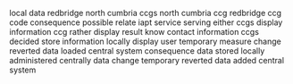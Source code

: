 local data redbridge north cumbria ccgs north cumbria ccg redbridge ccg code consequence possible relate iapt service serving either ccgs display information ccg rather display result know contact information ccgs decided store information locally display user temporary measure change reverted data loaded central system consequence data stored locally administered centrally data change temporary reverted data added central system